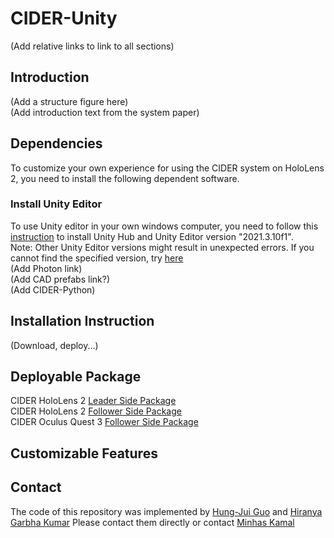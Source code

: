 # CIDER-Unity
(Add relative links to link to all sections)  

## Introduction
(Add a structure figure here)  
(Add introduction text from the system paper)  

## Dependencies
To customize your own experience for using the CIDER system on HoloLens 2, you need to install the following dependent software.  
### Install Unity Editor
To use Unity editor in your own windows computer, you need to follow this [instruction](https://learn.unity.com/tutorial/install-the-unity-hub-and-editor-4?uv=2021.3#) to install Unity Hub and Unity Editor version "2021.3.10f1".  
Note: Other Unity Editor versions might result in unexpected errors. If you cannot find the specified version, try [here](https://unity.com/cn/releases/editor/archive)  
(Add Photon link)  
(Add CAD prefabs link?)  
(Add CIDER-Python)  

## Installation Instruction
(Download, deploy...)

## Deployable Package
CIDER HoloLens 2 [Leader Side Package](https://utdallas.box.com/s/z39vssfdu8bqfe1j0t08njfvwlzqvljg)  
CIDER HoloLens 2 [Follower Side Package](https://utdallas.box.com/s/tf8xgft15eavd7n4llpnt5sijqjrb02s)  
CIDER Oculus Quest 3 [Follower Side Package](https://utdallas.box.com/s/qtbn0hcn2ufrvy2mqs2pru4vol45ersz)

## Customizable Features

## Contact
The code of this repository was implemented by [Hung-Jui Guo](mailto:hxg190003@utdallas.edu) and [Hiranya Garbha Kumar](mailto:hiranya@utdallas.edu)
Please contact them directly or contact [Minhas Kamal](mailto:minhas.kamal@utdallas.edu)
